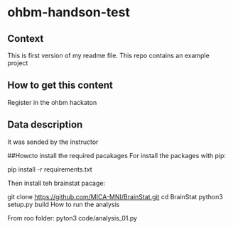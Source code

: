 # ohbm-handson-test
## Context
This is first version of my readme file. 
This repo contains an example project
## How to get this content
Register in the ohbm hackaton
## Data description
It was sended by the instructor

##Howcto install the required pacakages
For install the packages with pip:

pip install -r requirements.txt


Then install teh brainstat pacage:
	
git clone https://github.com/MICA-MNI/BrainStat.git
cd BrainStat
python3 setup.py build
How to run the analysis

From roo folder:
pyton3 code/analysis_01.py
